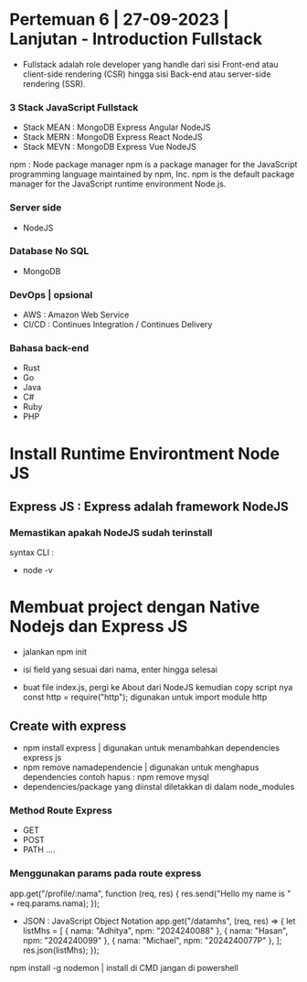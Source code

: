 # Pertemuan 6 | 27-09-2023 | Lanjutan - Introduction Fullstack

- Fullstack adalah role developer yang handle dari sisi Front-end atau client-side rendering (CSR) hingga sisi Back-end atau server-side rendering (SSR).

### 3 Stack JavaScript Fullstack

- Stack MEAN : MongoDB Express Angular NodeJS
- Stack MERN : MongoDB Express React NodeJS
- Stack MEVN : MongoDB Express Vue NodeJS

npm : Node package manager
npm is a package manager for the JavaScript programming language maintained by npm, Inc. npm is the default package manager for the JavaScript runtime environment Node.js.

### Server side

- NodeJS

### Database No SQL

- MongoDB

### DevOps | opsional

- AWS : Amazon Web Service
- CI/CD : Continues Integration / Continues Delivery

### Bahasa back-end

- Rust
- Go
- Java
- C#
- Ruby
- PHP

# Install Runtime Environtment Node JS

## Express JS : Express adalah framework NodeJS

### Memastikan apakah NodeJS sudah terinstall

syntax CLI :

- node -v

# Membuat project dengan Native Nodejs dan Express JS

- jalankan npm init
- isi field yang sesuai dari nama, enter hingga selesai

- buat file index.js, pergi ke About dari NodeJS kemudian copy script nya
  const http = require("http"); digunakan untuk import module http

## Create with express

- npm install express | digunakan untuk menambahkan dependencies express js
- npm remove namadependencie | digunakan untuk menghapus dependencies
  contoh hapus : npm remove mysql
- dependencies/package yang diinstal diletakkan di dalam node_modules

### Method Route Express

- GET
- POST
- PATH
  ....

### Menggunakan params pada route express

app.get("/profile/:nama", function (req, res) {
res.send("Hello my name is " + req.params.nama);
});

- JSON : JavaScript Object Notation
  <!-- contoh restfull API -->
  app.get("/datamhs", (req, res) => {
  let listMhs = [
  { nama: "Adhitya", npm: "2024240088" },
  { nama: "Hasan", npm: "2024240099" },
  { nama: "Michael", npm: "2024240077P" },
  ];
  res.json(listMhs);
  });

<!-- Install Nodemon -->

npm install -g nodemon | install di CMD jangan di powershell
